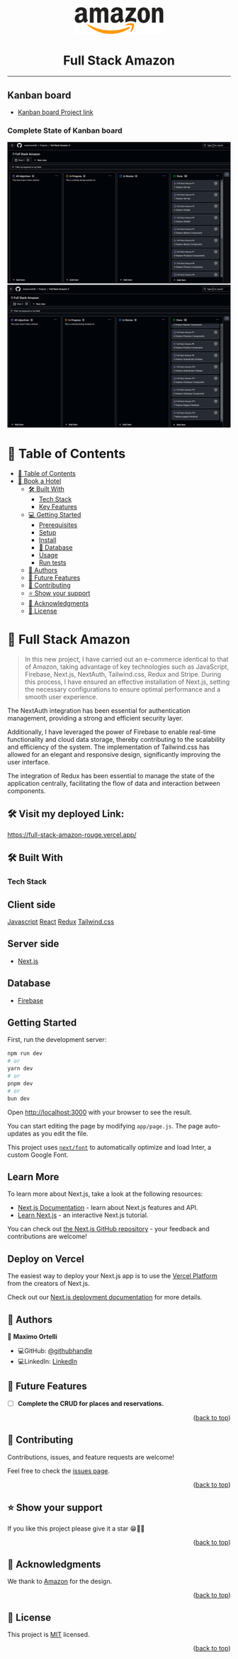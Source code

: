 <div align="center">
   <img src="./public/media/amazon_logo.svg" style="width: 200px" />
   <h1>Full Stack Amazon</h1>
</div>
<hr>

 ## Kanban board
 - [Kanban board Project link](https://github.com/users/maximoortelli/projects/10/views/1)

 ### Complete State of Kanban board
  <img src="./public/media/kanban1.png" />
  <img src="./public/media/kanban2.png" />

# 📗 Table of Contents

- [📗 Table of Contents](#-table-of-contents)
- [📖 Book a Hotel ](#-book-a-hotel-)
  - [🛠 Built With ](#-built-with-)
    - [Tech Stack ](#tech-stack-)
    - [Key Features ](#key-features-)
  - [💻 Getting Started ](#-getting-started-)
    - [Prerequisites](#prerequisites)
    - [Setup](#setup)
    - [Install](#install)
    - [💾 Database](#-database)
    - [Usage](#usage)
    - [Run tests](#run-tests)
  - [👥 Authors ](#-authors-)
  - [🔭 Future Features ](#-future-features-)
  - [🤝 Contributing ](#-contributing-)
  - [⭐️ Show your support ](#️-show-your-support-)
  - [🙏 Acknowledgments ](#-acknowledgments-)
  - [📝 License ](#-license-)

# 📖 Full Stack Amazon <a name="about-project"></a>

> In this new project, I have carried out an e-commerce identical to that of Amazon, taking advantage of key technologies such as JavaScript, Firebase, Next.js, NextAuth, Tailwind.css, Redux and Stripe. During this process, I have ensured an effective installation of Next.js, setting the necessary configurations to ensure optimal performance and a smooth user experience.

The NextAuth integration has been essential for authentication management, providing a strong and efficient security layer.

Additionally, I have leveraged the power of Firebase to enable real-time functionality and cloud data storage, thereby contributing to the scalability and efficiency of the system. The implementation of Tailwind.css has allowed for an elegant and responsive design, significantly improving the user interface.

The integration of Redux has been essential to manage the state of the application centrally, facilitating the flow of data and interaction between components.

## 🛠 Visit my deployed Link:<a>
https://full-stack-amazon-rouge.vercel.app/
</a>

## 🛠 Built With <a name="built-with"></a>

### Tech Stack <a name="tech-stack"></a>

<div>
     <h2>Client side</h2>
     <a href="https://developer.mozilla.org/es/docs/Web/JavaScript">Javascript</a>
     <a href="https://react.dev/">React</a>
     <a href="https://redux.js.org/">Redux</a>
     <a href="https://tailwindcss.com/">Tailwind.css</a>
</div>
<div>
       <h2>Server side</h2>
  <ul>
       <li><a href="https://nextjs.org/">Next.js</a></li>
  </ul>
  </div>
  <div>
       <h2>Database</h2>
  <ul>
       <li><a href="https://www.postgresql.org/">Firebase</a></li>
  </ul>
</div>

## Getting Started

First, run the development server:

```bash
npm run dev
# or
yarn dev
# or
pnpm dev
# or
bun dev
```

Open [http://localhost:3000](http://localhost:3000) with your browser to see the result.

You can start editing the page by modifying `app/page.js`. The page auto-updates as you edit the file.

This project uses [`next/font`](https://nextjs.org/docs/basic-features/font-optimization) to automatically optimize and load Inter, a custom Google Font.

## Learn More

To learn more about Next.js, take a look at the following resources:

- [Next.js Documentation](https://nextjs.org/docs) - learn about Next.js features and API.
- [Learn Next.js](https://nextjs.org/learn) - an interactive Next.js tutorial.

You can check out [the Next.js GitHub repository](https://github.com/vercel/next.js/) - your feedback and contributions are welcome!

## Deploy on Vercel

The easiest way to deploy your Next.js app is to use the [Vercel Platform](https://vercel.com/new?utm_medium=default-template&filter=next.js&utm_source=create-next-app&utm_campaign=create-next-app-readme) from the creators of Next.js.

Check out our [Next.js deployment documentation](https://nextjs.org/docs/deployment) for more details.

## 👥 Authors <a name="author"></a>

👤 **Maximo Ortelli**

- 💻GitHub: [@githubhandle](https://github.com/maximoortelli)
- 💻LinkedIn: [LinkedIn](https://www.linkedin.com/in/maximo-ortelli-rueda/)

## 🔭 Future Features <a name="future-features"></a>

- [ ] **Complete the CRUD for places and reservations.**

<p align="right">(<a href="#readme-top">back to top</a>)</p>

## 🤝 Contributing <a name="contributing"></a>

Contributions, issues, and feature requests are welcome!

Feel free to check the [issues page](https://github.com/maximoortelli/Full-Stack-Amazon/issues).

<p align="right">(<a href="#readme-top">back to top</a>)</p>

## ⭐️ Show your support <a name="support"></a>

If you like this project please give it a star 😁🌟✨

<p align="right">(<a href="#readme-top">back to top</a>)</p>

## 🙏 Acknowledgments <a name="acknowledgements"></a>

We thank to [Amazon](https://www.amazon.com/ref=nav_logo) for the design.

<p align="right">(<a href="#readme-top">back to top</a>)</p>

## 📝 License <a name="license"></a>

This project is [MIT](./LICENSE) licensed.

<p align="right">(<a href="#readme-top">back to top</a>)</p>
